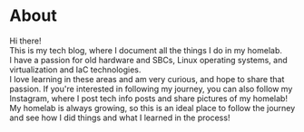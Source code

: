 # About
<p>
  Hi there!<br />
  This is my tech blog, where I document all the things I do in my homelab.<br />
  I have a passion for old hardware and SBCs, Linux operating systems, and virtualization and IaC technologies.<br />
  I love learning in these areas and am very curious, and hope to share that passion.
  If you're interested in following my journey, you can also follow my <a href_="https://www.instagram.com/lilymightbyte" target="_blank">Instagram</a>, where I post tech info posts and share pictures of my homelab!
  My homelab is always growing, so this is an ideal place to follow the journey and see how I did things and what I learned in the process!
  </p>